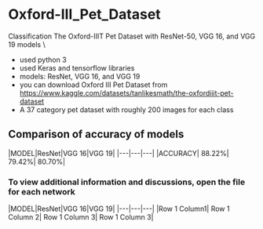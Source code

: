# Oxford-III_Pet_Dataset
Classification The Oxford-IIIT Pet Dataset with ResNet-50, VGG 16, and VGG 19 models
\
 - used python 3
 - used Keras and tensorflow libraries
 - models: ResNet, VGG 16, and VGG 19
 - you can download Oxford III Pet Dataset from https://www.kaggle.com/datasets/tanlikesmath/the-oxfordiiit-pet-dataset
 - A 37 category pet dataset with roughly 200 images for each class


## Comparison of accuracy of models

|MODEL|ResNet|VGG 16|VGG 19|
|---|---|---|
|ACCURACY| 88.22%| 79.42%| 80.70%|


### To view additional information and discussions, open the file for each network


|MODEL|ResNet|VGG 16|VGG 19|
|---|---|---|
|Row 1 Column1| Row 1 Column 2| Row 1 Column 3| Row 1 Column 3|


